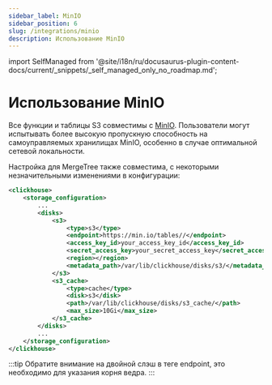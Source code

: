 ```yaml
---
sidebar_label: MinIO
sidebar_position: 6
slug: /integrations/minio
description: Использование MinIO
---
```


import SelfManaged from '@site/i18n/ru/docusaurus-plugin-content-docs/current/_snippets/_self_managed_only_no_roadmap.md';

# Использование MinIO

<SelfManaged />

Все функции и таблицы S3 совместимы с [MinIO](https://min.io/). Пользователи могут испытывать более высокую пропускную способность на самоуправляемых хранилищах MinIO, особенно в случае оптимальной сетевой локальности.

Настройка для MergeTree также совместима, с некоторыми незначительными изменениями в конфигурации:

```xml
<clickhouse>
    <storage_configuration>
        ...
        <disks>
            <s3>
                <type>s3</type>
                <endpoint>https://min.io/tables//</endpoint>
                <access_key_id>your_access_key_id</access_key_id>
                <secret_access_key>your_secret_access_key</secret_access_key>
                <region></region>
                <metadata_path>/var/lib/clickhouse/disks/s3/</metadata_path>
            </s3>
            <s3_cache>
                <type>cache</type>
                <disk>s3</disk>
                <path>/var/lib/clickhouse/disks/s3_cache/</path>
                <max_size>10Gi</max_size>
            </s3_cache>
        </disks>
        ...
    </storage_configuration>
</clickhouse>
```

:::tip
Обратите внимание на двойной слэш в теге endpoint, это необходимо для указания корня ведра.
:::
